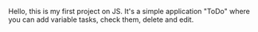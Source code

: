 Hello, this is my first project on JS. It's a simple application "ToDo" where you can add variable tasks, check them, delete and edit.

